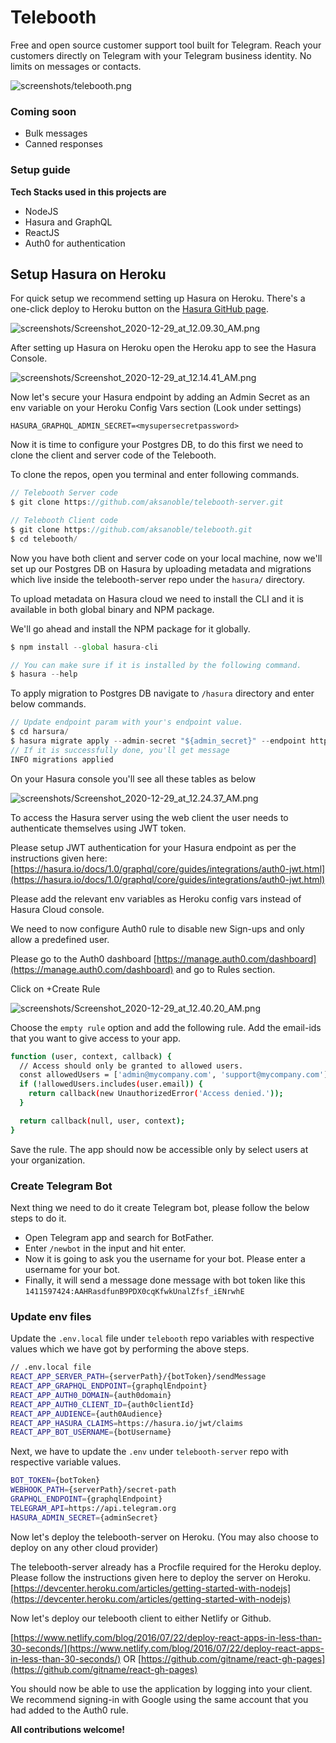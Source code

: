 # Telebooth

Free and open source customer support tool built for Telegram. Reach your customers directly on Telegram with your Telegram business identity. No limits on messages or contacts.

![screenshots/telebooth.png](screenshots/telebooth.png)

### Coming soon

- Bulk messages
- Canned responses

### Setup guide

**Tech Stacks used in this projects are**

- NodeJS
- Hasura and GraphQL
- ReactJS
- Auth0 for authentication

## Setup Hasura on Heroku

For quick setup we recommend setting up Hasura on Heroku. There's a one-click deploy to Heroku button on the [Hasura GitHub page](https://github.com/hasura/graphql-engine).

![screenshots/Screenshot_2020-12-29_at_12.09.30_AM.png](screenshots/Screenshot_2020-12-29_at_12.09.30_AM.png)

After setting up Hasura on Heroku open the Heroku app to see the Hasura Console.

![screenshots/Screenshot_2020-12-29_at_12.14.41_AM.png](screenshots/Screenshot_2020-12-29_at_12.14.41_AM.png)

Now let's secure your Hasura endpoint by adding an Admin Secret as an env variable on your Heroku Config Vars section (Look under settings)

`HASURA_GRAPHQL_ADMIN_SECRET=<mysupersecretpassword>`

Now it is time to configure your Postgres DB, to do this first we need to clone the client and server code of the Telebooth.

To clone the repos, open you terminal and enter following commands.

```jsx
// Telebooth Server code
$ git clone https://github.com/aksanoble/telebooth-server.git

// Telebooth Client code
$ git clone https://github.com/aksanoble/telebooth.git
$ cd telebooth/
```

Now you have both client and server code on your local machine, now we'll set up our Postgres DB on Hasura by uploading metadata and migrations which live inside the telebooth-server repo under the `hasura/` directory.

To upload metadata on Hasura cloud we need to install the CLI and it is available in both global binary and NPM package.

We'll go ahead and install the NPM package for it globally.

```jsx
$ npm install --global hasura-cli

// You can make sure if it is installed by the following command.
$ hasura --help
```

To apply migration to Postgres DB navigate to `/hasura` directory and enter below commands.

```jsx
// Update endpoint param with your's endpoint value.
$ cd harsura/
$ hasura migrate apply --admin-secret "${admin_secret}" --endpoint https://telebooth.herokuapp.com
// If it is successfully done, you'll get message
INFO migrations applied
```

On your Hasura console you'll see all these tables as below

![screenshots/Screenshot_2020-12-29_at_12.24.37_AM.png](screenshots/Screenshot_2020-12-29_at_12.24.37_AM.png)

To access the Hasura server using the web client the user needs to authenticate themselves using JWT token.

Please setup JWT authentication for your Hasura endpoint as per the instructions given here:
[https://hasura.io/docs/1.0/graphql/core/guides/integrations/auth0-jwt.html](https://hasura.io/docs/1.0/graphql/core/guides/integrations/auth0-jwt.html)

Please add the relevant env variables as Heroku config vars instead of Hasura Cloud console.

We need to now configure Auth0 rule to disable new Sign-ups and only allow a predefined user.

Please go to the Auth0 dashboard [https://manage.auth0.com/dashboard](https://manage.auth0.com/dashboard) and go to Rules section.

Click on +Create Rule

![screenshots/Screenshot_2020-12-29_at_12.40.20_AM.png](screenshots/Screenshot_2020-12-29_at_12.40.20_AM.png)

Choose the `empty rule` option and add the following rule. Add the email-ids that you want to give access to your app.

```bash
function (user, context, callback) {
  // Access should only be granted to allowed users.
  const allowedUsers = ['admin@mycompany.com', 'support@mycompany.com'];
  if (!allowedUsers.includes(user.email)) {
    return callback(new UnauthorizedError('Access denied.'));
  }

  return callback(null, user, context);
}

```

Save the rule. The app should now be accessible only by select users at your organization.

### Create Telegram Bot

Next thing we need to do it create Telegram bot, please follow the below steps to do it.

- Open Telegram app and search for BotFather.
- Enter `/newbot` in the input and hit enter.
- Now it is going to ask you the username for your bot. Please enter a username for your bot.
- Finally, it will send a message done message with bot token like this `1411597424:AAHRasdfunB9PDX0cqKfwkUnalZfsf_iENrwhE`

### Update env files

Update the `.env.local` file under `telebooth` repo variables with respective values which we have got by performing the above steps.

```bash
// .env.local file
REACT_APP_SERVER_PATH={serverPath}/{botToken}/sendMessage
REACT_APP_GRAPHQL_ENDPOINT={graphqlEndpoint}
REACT_APP_AUTH0_DOMAIN={auth0domain}
REACT_APP_AUTH0_CLIENT_ID={auth0clientId}
REACT_APP_AUDIENCE={auth0Audience}
REACT_APP_HASURA_CLAIMS=https://hasura.io/jwt/claims
REACT_APP_BOT_USERNAME={botUsername}
```

Next, we have to update the `.env` under `telebooth-server` repo with respective variable values.

```bash
BOT_TOKEN={botToken}
WEBHOOK_PATH={serverPath}/secret-path
GRAPHQL_ENDPOINT={graphqlEndpoint}
TELEGRAM_API=https://api.telegram.org
HASURA_ADMIN_SECRET={adminSecret}
```

Now let's deploy the telebooth-server on Heroku. (You may also choose to deploy on any other cloud provider)

The telebooth-server already has a Procfile required for the Heroku deploy. Please follow the instructions given here to deploy the server on Heroku. [https://devcenter.heroku.com/articles/getting-started-with-nodejs](https://devcenter.heroku.com/articles/getting-started-with-nodejs)

Now let's deploy our telebooth client to either Netlify or Github.

[https://www.netlify.com/blog/2016/07/22/deploy-react-apps-in-less-than-30-seconds/](https://www.netlify.com/blog/2016/07/22/deploy-react-apps-in-less-than-30-seconds/) OR
[https://github.com/gitname/react-gh-pages](https://github.com/gitname/react-gh-pages)

You should now be able to use the application by logging into your client. We recommend signing-in with Google using the same account that you had added to the Auth0 rule.

**All contributions welcome!**
